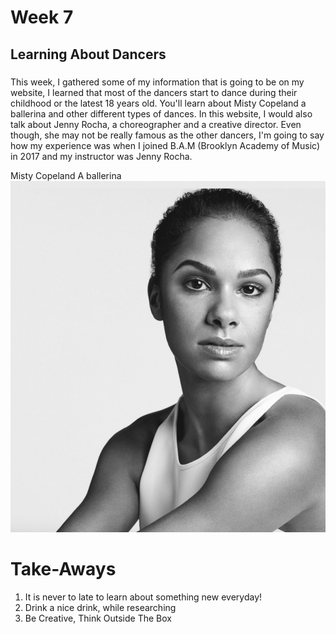 # Week 7

## Learning About Dancers

### 
This week, I gathered some of my information that is going to be on my website, 
I learned that most of the dancers start to dance during their childhood or the latest 18 years old.
You'll learn about Misty Copeland a ballerina  and other different types of dances.
In this website, I would also talk about Jenny Rocha, a choreographer and a creative director. Even though, she may not be really famous as the other dancers, I'm going to say how my experience was when I joined B.A.M (Brooklyn Academy of Music) in 2017 and my instructor was Jenny Rocha.

Misty Copeland A ballerina
<img src="../MistyCopeland.png"/>



# Take-Aways
1. It is never to late to learn about something new everyday! 
2. Drink a nice drink, while researching
3. Be Creative, Think Outside The Box 


